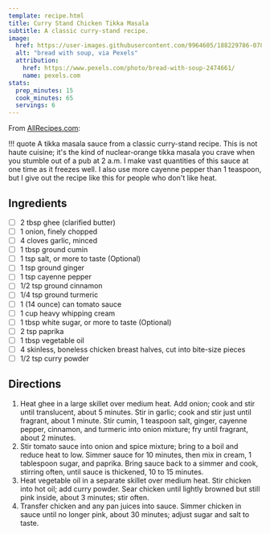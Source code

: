```yaml
---
template: recipe.html
title: Curry Stand Chicken Tikka Masala
subtitle: A classic curry-stand recipe.
image:
  href: https://user-images.githubusercontent.com/9964605/188229786-078084b4-6e2d-4305-9f70-9b8e8a4511cf.jpeg
  alt: "bread with soup, via Pexels"
  attribution:
    href: https://www.pexels.com/photo/bread-with-soup-2474661/
    name: pexels.com
stats:
  prep_minutes: 15
  cook_minutes: 65
  servings: 6
---
```


From [AllRecipes.com](https://www.allrecipes.com/recipe/228293/curry-stand-chicken-tikka-masala-sauce/):

!!! quote
    A tikka masala sauce from a classic curry-stand recipe. This is not haute cuisine; it's the kind of nuclear-orange tikka masala you crave when you stumble out of a pub at 2 a.m. I make vast quantities of this sauce at one time as it freezes well. I also use more cayenne pepper than 1 teaspoon, but I give out the recipe like this for people who don't like heat.

## Ingredients
<div class="recipe-ingredients" markdown>

- [ ] 2 tbsp ghee (clarified butter)
- [ ] 1 onion, finely chopped
- [ ] 4 cloves garlic, minced
- [ ] 1 tbsp ground cumin
- [ ] 1 tsp salt, or more to taste (Optional)
- [ ] 1 tsp ground ginger
- [ ] 1 tsp cayenne pepper
- [ ] 1/2 tsp ground cinnamon
- [ ] 1/4 tsp ground turmeric
- [ ] 1 (14 ounce) can tomato sauce
- [ ] 1 cup heavy whipping cream
- [ ] 1 tbsp white sugar, or more to taste (Optional)
- [ ] 2 tsp paprika
- [ ] 1 tbsp vegetable oil
- [ ] 4 skinless, boneless chicken breast halves, cut into bite-size pieces
- [ ] 1/2 tsp curry powder

</div>

## Directions
<div class="recipe-directions" markdown>

1. Heat ghee in a large skillet over medium heat. Add onion; cook and stir until translucent, about 5 minutes. Stir in garlic; cook and stir just until fragrant, about 1 minute. Stir cumin, 1 teaspoon salt, ginger, cayenne pepper, cinnamon, and turmeric into onion mixture; fry until fragrant, about 2 minutes.
2. Stir tomato sauce into onion and spice mixture; bring to a boil and reduce heat to low. Simmer sauce for 10 minutes, then mix in cream, 1 tablespoon sugar, and paprika. Bring sauce back to a simmer and cook, stirring often, until sauce is thickened, 10 to 15 minutes.
3. Heat vegetable oil in a separate skillet over medium heat. Stir chicken into hot oil; add curry powder. Sear chicken until lightly browned but still pink inside, about 3 minutes; stir often.
4. Transfer chicken and any pan juices into sauce. Simmer chicken in sauce until no longer pink, about 30 minutes; adjust sugar and salt to taste.

</div>
